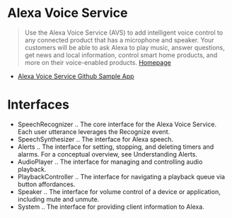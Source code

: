 # Alexa Voice Service

> Use the Alexa Voice Service (AVS) to add intelligent voice control to any connected product that has a microphone and speaker. Your customers will be able to ask Alexa to play music, answer questions, get news and local information, control smart home products, and more on their voice-enabled products. [Homepage](https://developer.amazon.com/alexa-voice-service)

- [Alexa Voice Service Github Sample App](https://github.com/alexa/alexa-avs-sample-app)

# Interfaces
- SpeechRecognizer .. The core interface for the Alexa Voice Service. Each user utterance leverages the Recognize event.
- SpeechSynthesizer .. The interface for Alexa speech.
- Alerts .. The interface for setting, stopping, and deleting timers and alarms. For a conceptual overview, see Understanding Alerts.
- AudioPlayer .. The interface for managing and controlling audio playback.
- PlaybackController .. The interface for navigating a playback queue via button affordances.
- Speaker .. The interface for volume control of a device or application, including mute and unmute.
- System .. The interface for providing client information to Alexa.